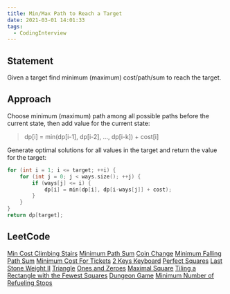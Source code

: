 ```yaml
---
title: Min/Max Path to Reach a Target
date: 2021-03-01 14:01:33
tags:
  - CodingInterview
---
```

## Statement
Given a target find minimum (maximum) cost/path/sum to reach the target.

## Approach
Choose minimum (maximum) path among all possible paths before the current state, then add value for the current state:
> dp\[i] = min(dp\[i-1], dp\[i-2], ..., dp\[i-k]) + cost\[i]

Generate optimal solutions for all values in the target and return the value for the target:
```cpp
for (int i = 1; i <= target; ++i) {
    for (int j = 0; j < ways.size(); ++j) {
        if (ways[j] <= i) {
            dp[i] = min(dp[i], dp[i-ways[j]] + cost);
        }
    }
}
return dp[target];
```
<!--more-->

## LeetCode
[Min Cost Climbing Stairs](https://leetcode.com/problems/min-cost-climbing-stairs/)
[Minimum Path Sum](https://leetcode.com/problems/minimum-path-sum/)
[Coin Change](https://leetcode.com/problems/coin-change/)
[Minimum Falling Path Sum](https://leetcode.com/problems/minimum-falling-path-sum/)
[Minimum Cost For Tickets](https://leetcode.com/problems/minimum-cost-for-tickets/)
[2 Keys Keyboard](https://leetcode.com/problems/2-keys-keyboard/)
[Perfect Squares](https://leetcode.com/problems/perfect-squares/)
[Last Stone Weight II](https://leetcode.com/problems/last-stone-weight-ii/)
[Triangle](https://leetcode.com/problems/triangle/)
[Ones and Zeroes](https://leetcode.com/problems/ones-and-zeroes/)
[Maximal Square](https://leetcode.com/problems/maximal-square/)
[Tiling a Rectangle with the Fewest Squares](https://leetcode.com/problems/tiling-a-rectangle-with-the-fewest-squares/)
[Dungeon Game](https://leetcode.com/problems/dungeon-game/)
[Minimum Number of Refueling Stops](https://leetcode.com/problems/minimum-number-of-refueling-stops/)
